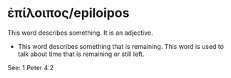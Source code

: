 # ἐπίλοιπος/epiloipos
This word describes something. It is an adjective.

* This word describes something that is remaining. This word is used to talk about time that is remaining or still left.

See: 1 Peter 4:2
